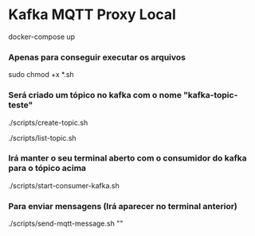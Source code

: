 # Kafka MQTT Proxy Local


docker-compose up

### Apenas para conseguir executar os arquivos
sudo chmod +x *.sh

### Será criado um tópico no kafka com o nome "kafka-topic-teste"
./scripts/create-topic.sh

./scripts/list-topic.sh

### Irá manter o seu terminal aberto com o consumidor do kafka para o tópico acima
./scripts/start-consumer-kafka.sh

### Para enviar mensagens (Irá aparecer no terminal anterior)

./scripts/send-mqtt-message.sh "<INSIRA AQUI SUA MENSAGEM>"

